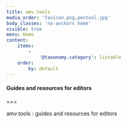 ```yaml
---
title: amv.tools
media_order: 'favicon.png,pentool.jpg'
body_classes: 'no-anchors home'
visible: true
menu: Home
content:
    items:
        -
            '@taxonomy.category': listable
    order:
        by: default
---
```


#### Guides and resources for editors

===

<div id="title-container">
<span id="title"><span id="spaced">amv.tools :</span> guides and resources for editors</span>
<div>

